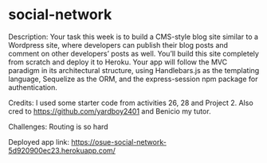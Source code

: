 # social-network

Description:
Your task this week is to build a CMS-style blog site similar to a Wordpress site, where developers can publish their blog posts and comment on other developers’ posts as well. You’ll build this site completely from scratch and deploy it to Heroku. Your app will follow the MVC paradigm in its architectural structure, using Handlebars.js as the templating language, Sequelize as the ORM, and the express-session npm package for authentication.

Credits:
I used some starter code from activities 26, 28 and Project 2. Also cred to https://github.com/yardboy2401 and Benicio my tutor.

Challenges:
Routing is so hard 

Deployed app link:
https://osue-social-network-5d920900ec23.herokuapp.com/ 

